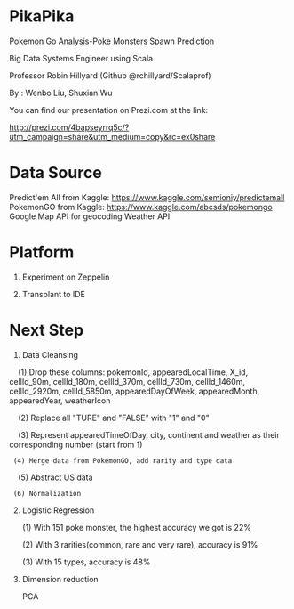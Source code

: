 # PikaPika
Pokemon Go Analysis-Poke Monsters Spawn Prediction

Big Data Systems Engineer using Scala

Professor Robin Hillyard (Github @rchillyard/Scalaprof)

By : Wenbo Liu, Shuxian Wu
     
You can find our presentation on Prezi.com at the link:

http://prezi.com/4bapseyrrq5c/?utm_campaign=share&utm_medium=copy&rc=ex0share

# Data Source
Predict'em All from Kaggle: https://www.kaggle.com/semioniy/predictemall
PokemonGO from Kaggle: https://www.kaggle.com/abcsds/pokemongo
Google Map API for geocoding
Weather API

# Platform

1. Experiment on Zeppelin

2. Transplant to IDE

# Next Step

1. Data Cleansing
     
     (1) Drop these columns: pokemonId, appearedLocalTime, X_id, cellId_90m, cellId_180m, cellId_370m, cellId_730m, cellId_1460m, cellId_2920m, cellId_5850m, appearedDayOfWeek, appearedMonth, appearedYear, weatherIcon
     
     (2) Replace all "TURE" and "FALSE" with "1" and "0"
     
     (3) Represent appearedTimeOfDay, city, continent and weather as their corresponding number (start from 1)
     
     (4) Merge data from PokemonGO, add rarity and type data
     
     (5) Abstract US data
     
     (6) Normalization
     
2. Logistic Regression

     (1) With 151 poke monster, the highest accuracy we got is 22%
     
     (2) With 3 rarities(common, rare and very rare), accuracy is 91%
     
     (3) With 15 types, accuracy is 48%
     
3. Dimension reduction
     
     PCA 
